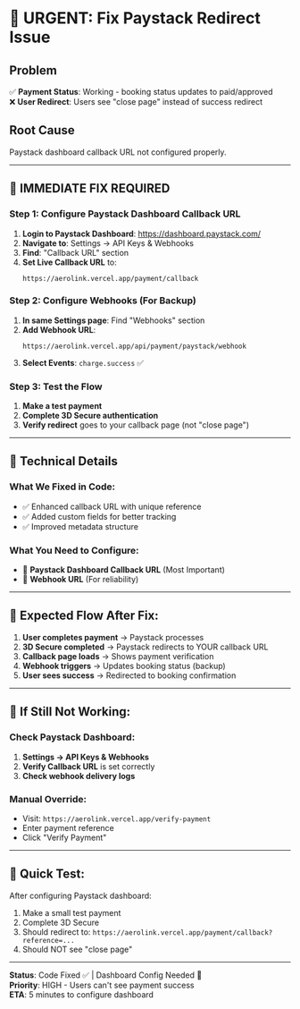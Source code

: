 # 🚨 URGENT: Fix Paystack Redirect Issue

## Problem
✅ **Payment Status**: Working - booking status updates to paid/approved  
❌ **User Redirect**: Users see "close page" instead of success redirect

## Root Cause
Paystack dashboard callback URL not configured properly.

---

## 🎯 IMMEDIATE FIX REQUIRED

### Step 1: Configure Paystack Dashboard Callback URL

1. **Login to Paystack Dashboard**: https://dashboard.paystack.com/
2. **Navigate to**: Settings → API Keys & Webhooks
3. **Find**: "Callback URL" section
4. **Set Live Callback URL** to:
   ```
   https://aerolink.vercel.app/payment/callback
   ```

### Step 2: Configure Webhooks (For Backup)

1. **In same Settings page**: Find "Webhooks" section
2. **Add Webhook URL**:
   ```
   https://aerolink.vercel.app/api/payment/paystack/webhook
   ```
3. **Select Events**: `charge.success` ✅

### Step 3: Test the Flow

1. **Make a test payment**
2. **Complete 3D Secure authentication**
3. **Verify redirect** goes to your callback page (not "close page")

---

## 🔧 Technical Details

### What We Fixed in Code:
- ✅ Enhanced callback URL with unique reference
- ✅ Added custom fields for better tracking
- ✅ Improved metadata structure

### What You Need to Configure:
- 🔧 **Paystack Dashboard Callback URL** (Most Important)
- 🔧 **Webhook URL** (For reliability)

---

## 🎯 Expected Flow After Fix:

1. **User completes payment** → Paystack processes
2. **3D Secure completed** → Paystack redirects to YOUR callback URL
3. **Callback page loads** → Shows payment verification
4. **Webhook triggers** → Updates booking status (backup)
5. **User sees success** → Redirected to booking confirmation

---

## 🚨 If Still Not Working:

### Check Paystack Dashboard:
1. **Settings → API Keys & Webhooks**
2. **Verify Callback URL** is set correctly
3. **Check webhook delivery logs**

### Manual Override:
- Visit: `https://aerolink.vercel.app/verify-payment`
- Enter payment reference
- Click "Verify Payment"

---

## 📱 Quick Test:

After configuring Paystack dashboard:
1. Make a small test payment
2. Complete 3D Secure
3. Should redirect to: `https://aerolink.vercel.app/payment/callback?reference=...`
4. Should NOT see "close page"

---

**Status**: Code Fixed ✅ | Dashboard Config Needed 🔧  
**Priority**: HIGH - Users can't see payment success  
**ETA**: 5 minutes to configure dashboard
